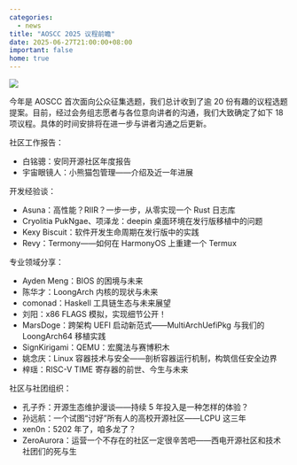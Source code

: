 ```yaml
---
categories:
  - news
title: "AOSCC 2025 议程前瞻"
date: 2025-06-27T21:00:00+08:00
important: false
home: true
---
```

![](/assets/news/aoscc-2025-registration.png)

今年是 AOSCC 首次面向公众征集选题，我们总计收到了逾 20 份有趣的议程选题提案。目前，经过会务组志愿者与各位意向讲者的沟通，我们大致确定了如下 18 项议程。具体的时间安排将在进一步与讲者沟通之后更新。

社区工作报告：

- 白铭骢：安同开源社区年度报告
- 宇宙眼镜人：小熊猫包管理——介绍及近一年进展

开发经验谈：

- Asuna：高性能？RIIR？一步一步，从零实现一个 Rust 日志库
- Cryolitia PukNgae、项泽龙：deepin 桌面环境在发行版移植中的问题
- Kexy Biscuit：软件开发生命周期在发行版中的实践
- Revy：Termony——如何在 HarmonyOS 上重建一个 Termux

专业领域分享：

- Ayden Meng：BIOS 的困境与未来
- 陈华才：LoongArch 内核的现状与未来
- comonad：Haskell 工具链生态与未来展望
- 刘阳：x86 FLAGS 模拟，实现细节公开！
- MarsDoge：跨架构 UEFI 启动新范式——MultiArchUefiPkg 与我们的 LoongArch64 移植实践
- SignKirigami：QEMU：宏魔法与赛博积木
- 姚念庆：Linux 容器技术与安全——剖析容器运行机制，构筑信任安全边界
- 梓瑶：RISC-V TIME 寄存器的前世、今生与未来

社区与社团组织：

- 孔子乔：开源生态维护漫谈——持续 5 年投入是一种怎样的体验？
- 孙远航：一个试图“讨好”所有人的高校开源社区——LCPU 这三年
- xen0n：5202 年了，咱多龙了？
- ZeroAurora：运营一个不存在的社区一定很辛苦吧——西电开源社区和技术社团们的死与生